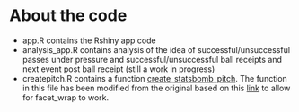 # About the code
- app.R contains the Rshiny app code 
- analysis_app.R contains analysis of the idea of successful/unsuccessful passes under pressure and successful/unsuccessful ball receipts and next event post ball receipt (still a work in progress)
- createpitch.R contains a function [create_statsbomb_pitch](https://github.com/FCrSTATS/StatsBomb_WomensData/blob/master/2.CreateAPitchForStatsBomb.md). The function in this file has been modified from the original based on this [link](https://stackoverflow.com/questions/63398825/building-a-shotmap-in-ggplot2-with-facet-wrap-and-receive-error-width-must-be-o) to allow for facet_wrap to work.
